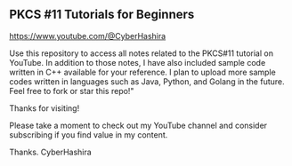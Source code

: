PKCS #11 Tutorials for Beginners
----------------------------------

https://www.youtube.com/@CyberHashira

Use this repository to access all notes related to the PKCS#11 tutorial on YouTube. In addition to those notes, I have also 
included sample code written in C++ available for your reference. I plan to upload more sample codes written in languages such as Java, Python, and 
Golang in the future. Feel free to fork or star this repo!"

Thanks for visiting!

Please take a moment to check out my YouTube channel and consider subscribing if you find value in my content.

Thanks.
CyberHashira


